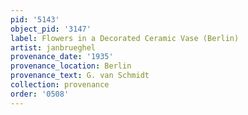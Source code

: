```yaml
---
pid: '5143'
object_pid: '3147'
label: Flowers in a Decorated Ceramic Vase (Berlin)
artist: janbrueghel
provenance_date: '1935'
provenance_location: Berlin
provenance_text: G. van Schmidt
collection: provenance
order: '0508'
---
```

